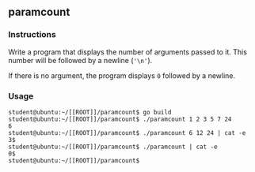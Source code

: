 ## paramcount

### Instructions

Write a program that displays the number of arguments passed to it. This number will be followed by a newline (`'\n'`).

If there is no argument, the program displays `0` followed by a newline.

### Usage

```console
student@ubuntu:~/[[ROOT]]/paramcount$ go build
student@ubuntu:~/[[ROOT]]/paramcount$ ./paramcount 1 2 3 5 7 24
6
student@ubuntu:~/[[ROOT]]/paramcount$ ./paramcount 6 12 24 | cat -e
3$
student@ubuntu:~/[[ROOT]]/paramcount$ ./paramcount | cat -e
0$
student@ubuntu:~/[[ROOT]]/paramcount$
```
